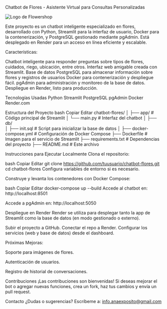 Chatbot de Flores - Asistente Virtual para Consultas Personalizadas


![Logo de Flowershop](https://floreak.es/wp-content/uploads/2024/01/Captura-de-pantalla-2024-01-02-182423-e1707068790441.png "Logo de la Floristería")

Este proyecto es un chatbot inteligente especializado en flores, desarrollado con Python, Streamlit para la interfaz de usuario, Docker para la contenerización, y PostgreSQL gestionado mediante pgAdmin. Está desplegado en Render para un acceso en línea eficiente y escalable.

Características:

Chatbot inteligente para responder preguntas sobre tipos de flores, cuidados, riego, ubicación, entre otros.
Interfaz web amigable creada con Streamlit.
Base de datos PostgreSQL para almacenar información sobre flores y registros de usuarios 
Docker para contenerización y despliegue fácil.
pgAdmin para administración y monitoreo de la base de datos.
Despliegue en Render, listo para producción.

Tecnologías Usadas
Python 
Streamlit
PostgreSQL
pgAdmin 
Docker 
Render.com 

Estructura del Proyecto
bash
Copiar
Editar
chatbot-flores/
│
├── app/                      # Código principal de Streamlit
│   └── main.py               # Interfaz del chatbot
│
├── db/                       
│   ├── init.sql              # Script para inicializar la base de datos
│
├── docker-compose.yml        # Configuración de Docker Compose
├── Dockerfile                # Imagen para el servicio de Streamlit
├── requirements.txt          # Dependencias del proyecto
├── README.md                 # Este archivo

Instrucciones para Ejecutar Localmente
Clona el repositorio:

bash
Copiar
Editar
git clone https://github.com/tuusuario/chatbot-flores.git
cd chatbot-flores
Configura variables de entorno si es necesario.

Construye y levanta los contenedores con Docker Compose:

bash
Copiar
Editar
docker-compose up --build
Accede al chatbot en:
http://localhost:8501

Accede a pgAdmin en:
http://localhost:5050

Despliegue en Render
Render se utiliza para desplegar tanto la app de Streamlit como la base de datos (en modo gestionado o externo).

Subir el proyecto a GitHub.
Conectar el repo a Render.
Configurar los servicios (web y base de datos) desde el dashboard.



Próximas Mejoras:

Soporte para imágenes de flores.

Autenticación de usuarios.

Registro de historial de conversaciones.




Contribuciones
¡Las contribuciones son bienvenidas! Si deseas mejorar el bot o agregar nuevas funciones, crea un fork, haz tus cambios y envía un pull request.




Contacto
¿Dudas o sugerencias?
Escríbeme a: info.anaexposito@gmail.com
